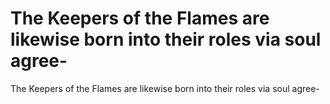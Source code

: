 # The Keepers of the Flames are likewise born into their roles via soul agree-

The Keepers of the Flames are likewise born into their roles via soul agree-